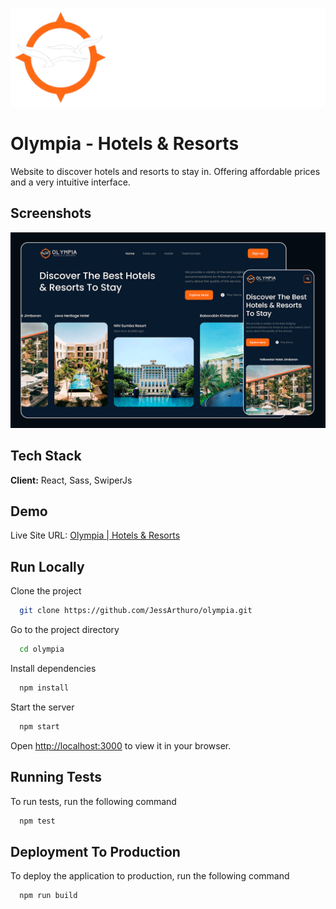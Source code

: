 ![Logo](./src/img/logo_olympia1.png "Logo Olympia")


# Olympia - Hotels & Resorts

Website to discover hotels and resorts to stay in. Offering affordable prices and a very intuitive interface.


## Screenshots

![Screenshot](./public/screenshot-olympia.png "Desktop and Mobile Screenshot")


## Tech Stack

**Client:** React, Sass, SwiperJs


## Demo

Live Site URL: [Olympia | Hotels & Resorts](https://jsarthuro-olympia.netlify.app/)


## Run Locally

Clone the project

```bash
  git clone https://github.com/JessArthuro/olympia.git
```

Go to the project directory

```bash
  cd olympia
```

Install dependencies

```bash
  npm install
```

Start the server

```bash
  npm start
```

Open [http://localhost:3000](http://localhost:3000) to view it in your browser.


## Running Tests

To run tests, run the following command

```bash
  npm test
```


## Deployment To Production

To deploy the application to production, run the following command

```bash
  npm run build
```